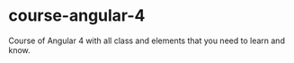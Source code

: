 # course-angular-4

Course of Angular 4 with all class and elements that you need to learn and know.
